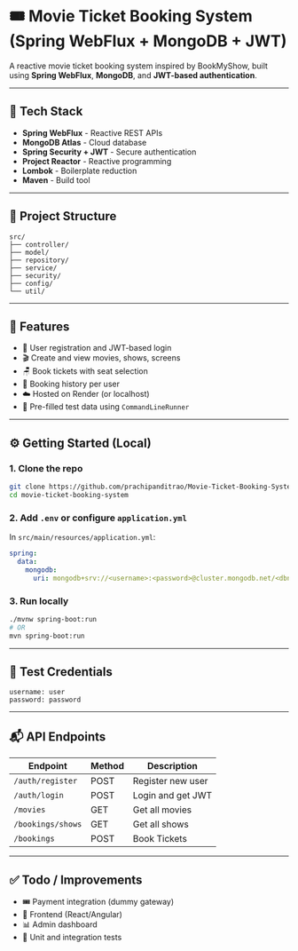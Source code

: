 # 🎟️ Movie Ticket Booking System (Spring WebFlux + MongoDB + JWT)

A reactive movie ticket booking system inspired by BookMyShow, built using **Spring WebFlux**, **MongoDB**, and **JWT-based authentication**.

---

## 🔧 Tech Stack

- **Spring WebFlux** - Reactive REST APIs
- **MongoDB Atlas** - Cloud database
- **Spring Security + JWT** - Secure authentication
- **Project Reactor** - Reactive programming
- **Lombok** - Boilerplate reduction
- **Maven** - Build tool

---

## 📂 Project Structure

```
src/
├── controller/
├── model/
├── repository/
├── service/
├── security/
├── config/
└── util/
```

---

## 🚀 Features

- 🔐 User registration and JWT-based login
- 🎬 Create and view movies, shows, screens
- 🪑 Book tickets with seat selection
- 🧾 Booking history per user
- ☁️ Hosted on Render (or localhost)
- 🌱 Pre-filled test data using `CommandLineRunner`

---

## ⚙️ Getting Started (Local)

### 1. Clone the repo

```bash
git clone https://github.com/prachipanditrao/Movie-Ticket-Booking-System.git
cd movie-ticket-booking-system
```

### 2. Add `.env` or configure `application.yml`

In `src/main/resources/application.yml`:

```yaml
spring:
  data:
    mongodb:
      uri: mongodb+srv://<username>:<password>@cluster.mongodb.net/<dbname>?retryWrites=true&w=majority
```

### 3. Run locally

```bash
./mvnw spring-boot:run
# OR
mvn spring-boot:run
```

---

## 🧪 Test Credentials

```
username: user
password: password
```

---

## 📬 API Endpoints

| Endpoint              | Method | Description                |
|-----------------------|--------|----------------------------|
| `/auth/register`      | POST   | Register new user          |
| `/auth/login`         | POST   | Login and get JWT          |
| `/movies`             | GET    | Get all movies             |
| `/bookings/shows`     | GET    | Get all shows              |
| `/bookings`           | POST   | Book Tickets               |

---

## ✅ Todo / Improvements

- 🎟️ Payment integration (dummy gateway)
- 📱 Frontend (React/Angular)
- 📊 Admin dashboard
- 🧪 Unit and integration tests